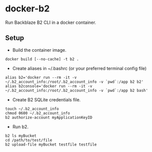 # docker-b2

Run Backblaze B2 CLI in a docker container.

## Setup

* Build the container image.

```
docker build [--no-cache] -t b2 .
```

* Create aliases in ~/.bashrc (or your preferred terminal config file)

```
alias b2='docker run --rm -it -v ~/.b2_account_info:/root/.b2_account_info -v `pwd`:/app b2 b2'
alias b2console='docker run --rm -it -v ~/.b2_account_info:/root/.b2_account_info -v `pwd`:/app b2 bash'
```

* Create B2 SQLite credentials file.

```
touch ~/.b2_account_info
chmod 0600 ~/.b2_account_info
b2 authorize-account myApplicationKeyID
```

* Run b2.

```
b2 ls myBucket
cd /path/to/test/file
b2 upload-file myBucket testfile testfile
```
